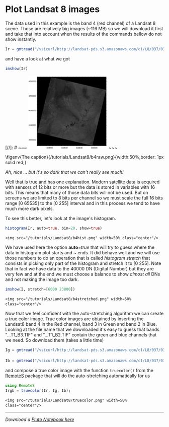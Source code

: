 # Plot Landsat 8 images

The data used in this example is the band 4 (red channel) of a Landsat 8 scene. Those are relatively big images (~116 MB) so we will download it first and take that into account when the results of the commands bellow do not show instantly.

```julia
Ir = gmtread("/vsicurl/http://landsat-pds.s3.amazonaws.com/c1/L8/037/034/LC08_L1TP_037034_20160712_20170221_01_T1/LC08_L1TP_037034_20160712_20170221_01_T1_B4.TIF");
```

and have a look at what we got

```julia
imshow(Ir)
```

[//]: # ~~~ <img src="/tutorials/Landsat8/b4raw.png" width=50% class="center"/> ~~~

\figenv{The caption}{/tutorials/Landsat8/b4raw.png}{width:50%;border: 1px solid red;}


_Ah, nice ... but it's so dark that we can't really see much!_

Well that is true and has one explanation. Modern satellite data is acquired with sensors of 12 bits or more but the data is stored in variables with 16 bits. This means that many of those data bits will not be used. But on screens we are limited to 8 bits per channel so we must scale the full 16 bits range [0 65535] to the [0 255] interval and in this process we tend to have much more dark pixels.

To see this better, let's look at the image's histogram.

```julia
histogram(Ir, auto=true, bin=20, show=true)
```

~~~
<img src="/tutorials/Landsat8/b4hist.png" width=50% class="center"/>
~~~

We have used here the option **auto**=*true* that will try to guess where the data in histogram plot starts and ~ ends. It did behave well and we will use those numbers to do an operation that is called *histogram stretch* that consists in picking only part of the histogram and stretch it to [0 255]. Note that in fact we have data to the 40000 DN (Digital Number) but they are very few and at the end we must choose a balance to show *almost all* DNs and not making the image too dark.

```julia
imshow(I, stretch=[6000 23800])
```

~~~
<img src="/tutorials/Landsat8/b4stretched.png" width=50% class="center"/>
~~~

Now that we feel confident with the auto-stretching algorithm we can create a true color image. True color images
are obtained by inserting the Landsat8 band 4 in the Red channel, band 3 in Green and band 2 in Blue. Looking at
the file name that we downloaded it's easy to guess that bands "...T1_B3.TIF" and "...T1_B2.TIF" contain the
green and blue channels that we need. So download them (takes a little time)

```julia
Ig = gmtread("/vsicurl/http://landsat-pds.s3.amazonaws.com/c1/L8/037/034/LC08_L1TP_037034_20160712_20170221_01_T1/LC08_L1TP_037034_20160712_20170221_01_T1_B3.TIF");

Ib = gmtread("/vsicurl/http://landsat-pds.s3.amazonaws.com/c1/L8/037/034/LC08_L1TP_037034_20160712_20170221_01_T1/LC08_L1TP_037034_20160712_20170221_01_T1_B2.TIF");
```

and compose a true color image with the function `truecolor()` from the [RemoteS](https://github.com/GenericMappingTools/RemoteS.jl)
package that will do the auto-stretching automatically for us

```julia
using RemoteS
Irgb = truecolor(Ir, Ig, Ib);
```

~~~
<img src="/tutorials/Landsat8/truecolor.png" width=50% class="center"/>
~~~

---

*Download a [Pluto Notebook here](histogram_stretch.jl)*

